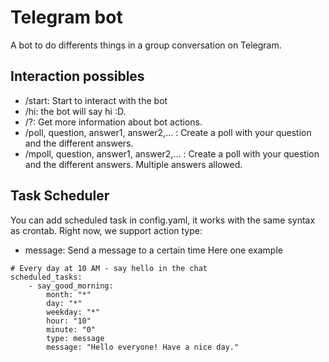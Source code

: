 # Telegram bot

A bot to do differents things in a group conversation on Telegram.


## Interaction possibles
  * /start: Start to interact with the bot
  * /hi: the bot will say hi :D.
  * /?: Get more information about bot actions.
  * /poll, question, answer1, answer2,... : Create a poll with your question and the different answers.
  * /mpoll, question, answer1, answer2,... : Create a poll with your question and the different answers. Multiple answers allowed.

## Task Scheduler
You can add scheduled task in config.yaml, it works with the same syntax as crontab. Right now, we support action type:
  * message: Send a message to a certain time
Here one example
```
# Every day at 10 AM - say hello in the chat
scheduled_tasks:
    - say_good_morning:
        month: "*"
        day: "*"
        weekday: "*"
        hour: "10"
        minute: "0"
        type: message
        message: "Hello everyone! Have a nice day."
```

